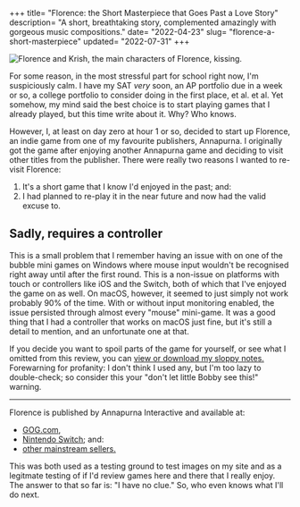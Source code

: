 +++
title= "Florence: the Short Masterpiece that Goes Past a Love Story"
description= "A short, breathtaking story, complemented amazingly with gorgeous music compositions."
date= "2022-04-23"
slug= "florence-a-short-masterpiece"
updated= "2022-07-31"
+++

<img src="https://fm.doamatto.xyz/florence/Screenshot%202022-04-22%20at%2021.50.46.png" alt="Florence and Krish, the main characters of Florence, kissing." loading="lazy" crossorigin="anonymous" />

For some reason, in the most stressful part for school right now, I'm suspiciously calm. I have my SAT *very* soon, an AP portfolio due in a week or so, a college portfolio to consider doing in the first place, et al. et al. Yet somehow, my mind said the best choice is to start playing games that I already played, but this time write about it. Why? Who knows.

However, I, at least on day zero at hour 1 or so, decided to start up Florence, an indie game from one of my favourite publishers, Annapurna. I originally got the game after enjoying another Annapurna game and deciding to visit other titles from the publisher. There were really two reasons I wanted to re-visit Florence: 
1. It's a short game that I know I'd enjoyed in the past; and:
2. I had planned to re-play it in the near future and now had the valid excuse to.

## Sadly, requires a controller
This is a small problem that I remember having an issue with on one of the bubble mini games on Windows where mouse input wouldn't be recognised right away until after the first round. This is a non-issue on platforms with touch or controllers like iOS and the Switch, both of which that I've enjoyed the game on as well. On macOS, however, it seemed to just simply not work probably 90% of the time. With or without input monitoring enabled, the issue persisted through almost every "mouse" mini-game. It was a good thing that I had a controller that works on macOS just fine, but it's still a detail to mention, and an unfortunate one at that.

If you decide you want to spoil parts of the game for yourself, or see what I omitted from this review, you can [view or download my sloppy notes.](https://fm.doamatto.xyz) Forewarning for profanity: I don't think I used any, but I'm too lazy to double-check; so consider this your "don't let little Bobby see this!" warning.

---

Florence is published by Annapurna Interactive and available at:
- [GOG.com](https://www.gog.com/game/florence),
- [Nintendo Switch](https://www.nintendo.com/store/products/florence-switch/); and:
- [other mainstream sellers.](https://www.annapurnainteractive.com/games/florence/)

This was both used as a testing ground to test images on my site and as a legitmate testing of if I'd review games here and there that I really enjoy. The answer to that so far is: "I have no clue." So, who even knows what I'll do next.
